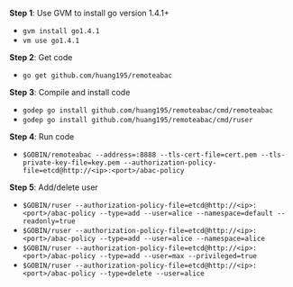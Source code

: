 **Step 1**: Use GVM to install go version 1.4.1+
- `gvm install go1.4.1`
- `vm use go1.4.1`

**Step 2**: Get code
- `go get github.com/huang195/remoteabac`

**Step 3**: Compile and install code
- `godep go install github.com/huang195/remoteabac/cmd/remoteabac`
- `godep go install github.com/huang195/remoteabac/cmd/ruser`

**Step 4**: Run code
- `$GOBIN/remoteabac --address=:8888 --tls-cert-file=cert.pem --tls-private-key-file=key.pem --authorization-policy-file=etcd@http://<ip>:<port>/abac-policy`

**Step 5**: Add/delete user
- `$GOBIN/ruser --authorization-policy-file=etcd@http://<ip>:<port>/abac-policy --type=add --user=alice --namespace=default --readonly=true`
- `$GOBIN/ruser --authorization-policy-file=etcd@http://<ip>:<port>/abac-policy --type=add --user=alice --namespace=alice`
- `$GOBIN/ruser --authorization-policy-file=etcd@http://<ip>:<port>/abac-policy --type=add --user=max --privileged=true`
- `$GOBIN/ruser --authorization-policy-file=etcd@http://<ip>:<port>/abac-policy --type=delete --user=alice`
